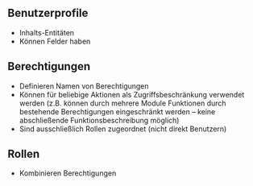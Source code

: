 ## Benutzerprofile

- Inhalts-Entitäten
- Können Felder haben

## Berechtigungen

- Definieren Namen von Berechtigungen
- Können für beliebige Aktionen als Zugriffsbeschränkung verwendet werden (z.B.
  können durch mehrere Module Funktionen durch bestehende Berechtigungen
  eingeschränkt werden – keine abschließende Funktionsbeschreibung möglich)
- Sind ausschließlich Rollen zugeordnet (nicht direkt Benutzern)

## Rollen

- Kombinieren Berechtigungen

